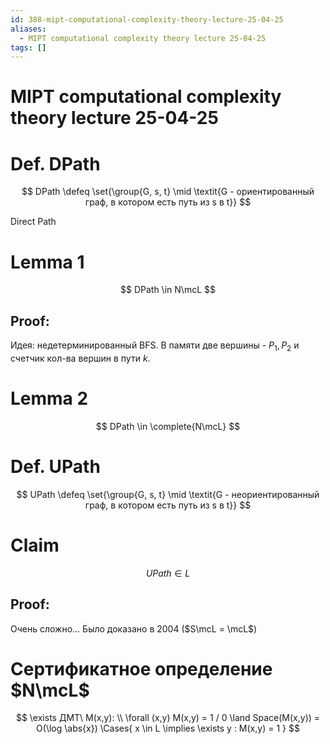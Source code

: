 ```yaml
---
id: 388-mipt-computational-complexity-theory-lecture-25-04-25
aliases:
  - MIPT computational complexity theory lecture 25-04-25
tags: []
---
```


# MIPT computational complexity theory lecture 25-04-25

# Def. DPath

$$
DPath \defeq \set{\group{G, s, t} \mid \textit{G - ориентированный граф, в котором есть путь из s в t}}
$$

Direct Path

# Lemma 1

$$
DPath \in N\mcL
$$

## Proof:

Идея: недетерминированный BFS.
В памяти две вершины - $P_1, P_2$ и счетчик кол-ва вершин в пути $k$.

# Lemma 2

$$
DPath \in \complete{N\mcL}
$$

# Def. UPath

$$
UPath \defeq \set{\group{G, s, t} \mid \textit{G - неориентированный граф, в котором есть путь из s в t}}
$$

# Claim

$$
UPath \in L
$$

## Proof:

Очень сложно...
Было доказано в 2004 ($S\mcL = \mcL$)

# Сертификатное определение $N\mcL$

$$
\exists ДМТ\ M(x,y): \\
\forall (x,y) M(x,y) = 1 / 0 \land Space(M(x,y)) = O(\log \abs{x}) 
\Cases{
x \in L \implies \exists y : M(x,y) = 1
}
$$
